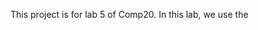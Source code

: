 This project is for lab 5 of Comp20.  In this lab, we use the <script>
feature to dynamically change a Web page.  The on change attribute is
used to take action when the enter key is pressed.  The action to 
be takenis to prepend a node with text that was entered into the text 
field, along with the date and time (exact formatting is specified 
in the lab assignment page).  This assignment was completed on 2/20/14.

-Zach McGowan

Updates made on 3/27/14 for lab 7.  For part 2 of lab, the Heroku
URL for my Node.js app, named web.js, is:
http://hidden-hollows-7703.herokuapp.com

